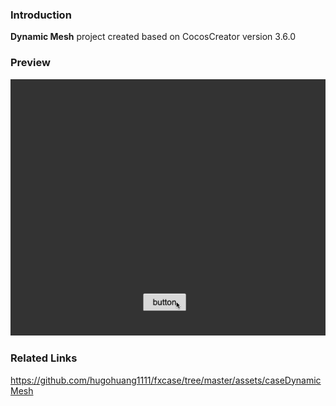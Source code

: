 ### Introduction
**Dynamic Mesh** project created based on CocosCreator version 3.6.0

### Preview
![image](../../../gif/202206/2022062002.gif)

### Related Links
https://github.com/hugohuang1111/fxcase/tree/master/assets/caseDynamicMesh